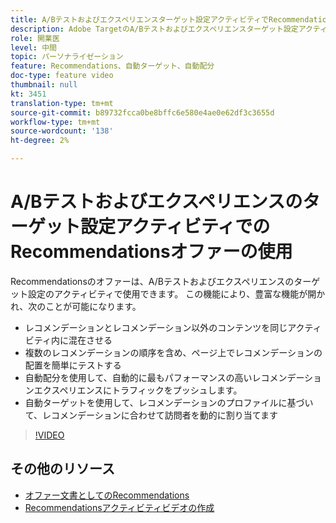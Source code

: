 ```yaml
---
title: A/Bテストおよびエクスペリエンスターゲット設定アクティビティでRecommendationsオファーを使用する方法
description: Adobe TargetのA/Bテストおよびエクスペリエンスターゲット設定アクティビティでRecommendationsオファーを使用する方法を説明します。
role: 開業医
level: 中間
topic: パーソナライゼーション
feature: Recommendations、自動ターゲット、自動配分
doc-type: feature video
thumbnail: null
kt: 3451
translation-type: tm+mt
source-git-commit: b89732fcca0be8bffc6e580e4ae0e62df3c3655d
workflow-type: tm+mt
source-wordcount: '138'
ht-degree: 2%

---
```



# A/Bテストおよびエクスペリエンスのターゲット設定アクティビティでのRecommendationsオファーの使用

Recommendationsのオファーは、A/Bテストおよびエクスペリエンスのターゲット設定のアクティビティで使用できます。 この機能により、豊富な機能が開かれ、次のことが可能になります。

* レコメンデーションとレコメンデーション以外のコンテンツを同じアクティビティ内に混在させる
* 複数のレコメンデーションの順序を含め、ページ上でレコメンデーションの配置を簡単にテストする
* 自動配分を使用して、自動的に最もパフォーマンスの高いレコメンデーションエクスペリエンスにトラフィックをプッシュします。
* 自動ターゲットを使用して、レコメンデーションのプロファイルに基づいて、レコメンデーションに合わせて訪問者を動的に割り当てます

>[!VIDEO](https://video.tv.adobe.com/v/28878?quality=12)

## その他のリソース

* [オファー文書としてのRecommendations](https://docs.adobe.com/content/help/en/target/using/recommendations/recommendations-as-an-offer.html)
* [Recommendationsアクティビティビデオの作成](create-a-recommendations-activity.md)
